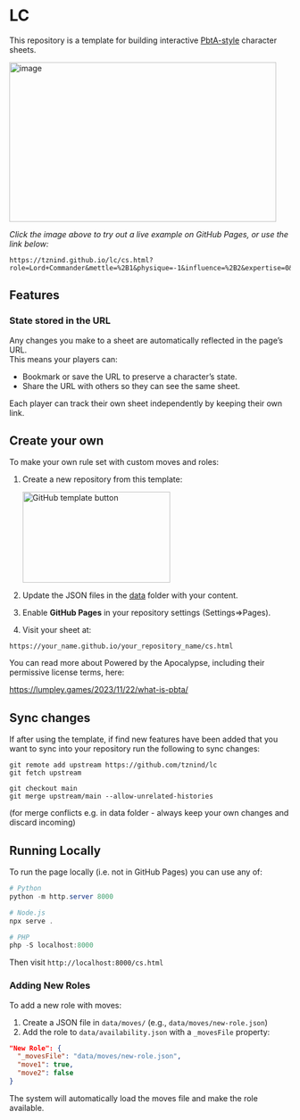 # LC
This repository is a template for building interactive [PbtA-style](https://en.wikipedia.org/wiki/Powered_by_the_Apocalypse?utm_source=chatgpt.com) character sheets.




<a href="https://tznind.github.io/lc/cs.html?role=Lord+Commander&mettle=%2B1&physique=-1&influence=%2B2&expertise=0&conviction=%2B1&name=Selene+Vortrix&player=Thomas&move_l1a2b3=1&move_lc001_1=1&move_lc001_2=0&takefrom_adapt1_role=Mech+Adept&move_adapt1=1&move_85757e_1=1&move_85757e_pick_1=1&move_85757e_pick_2=1&ship_name=The+Intrepid&ship_class=light_cruiser&ship_speed=12&ship_maneuverability=-10&ship_detection=32&ship_hull_integrity=11&ship_armour=1&ship_turret_rating=1&ship_plasma_drive=1&ship_lance_batteries=1&ship_notes=Rogue+machine+spirits&hide_untaken=1&takefrom_adapt1_move=85757e">
<img width="478" height="286" alt="image" src="https://github.com/user-attachments/assets/02a1f67c-de79-4e7e-a043-8e90e0f645f2" />
</a>

_Click the image above to try out a live example on GitHub Pages, or use the link below:_

```
https://tznind.github.io/lc/cs.html?role=Lord+Commander&mettle=%2B1&physique=-1&influence=%2B2&expertise=0&conviction=%2B1&name=Selene+Vortrix&player=Thomas
```

## Features

### State stored in the URL
Any changes you make to a sheet are automatically reflected in the page’s URL.  
This means your players can:

- Bookmark or save the URL to preserve a character’s state.  
- Share the URL with others so they can see the same sheet.  

Each player can track their own sheet independently by keeping their own link.

## Create your own

To make your own rule set with custom moves and roles:

1. Create a new repository from this template:  

   <img width="264" height="163" alt="GitHub template button" src="https://github.com/user-attachments/assets/6c97f925-6db8-4687-ba26-101705bf736e" />

2. Update the JSON files in the [data](./data) folder with your content.  
3. Enable **GitHub Pages** in your repository settings (Settings=>Pages).  
4. Visit your sheet at:  

```
https://your_name.github.io/your_repository_name/cs.html
```

You can read more about Powered by the Apocalypse, including their permissive license terms, here:

https://lumpley.games/2023/11/22/what-is-pbta/

## Sync changes

If after using the template, if find new features have been added that you want to sync into your repository run the following to sync changes:

```
git remote add upstream https://github.com/tznind/lc
git fetch upstream

git checkout main
git merge upstream/main --allow-unrelated-histories
```

(for merge conflicts e.g. in data folder - always keep your own changes and discard incoming)

## Running Locally

To run the page locally (i.e. not in GitHub Pages) you can use any of:

```powershell
# Python
python -m http.server 8000

# Node.js
npx serve .

# PHP  
php -S localhost:8000
```

Then visit `http://localhost:8000/cs.html`

### Adding New Roles

To add a new role with moves:

1. Create a JSON file in `data/moves/` (e.g., `data/moves/new-role.json`)
2. Add the role to `data/availability.json` with a `_movesFile` property:

```json
"New Role": {
  "_movesFile": "data/moves/new-role.json",
  "move1": true,
  "move2": false
}
```

The system will automatically load the moves file and make the role available.

